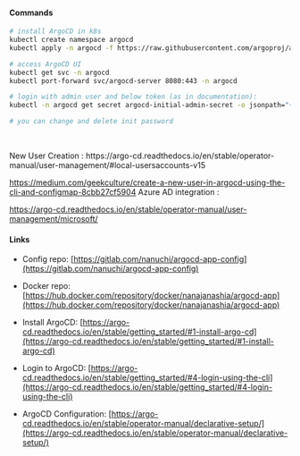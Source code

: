 #### Commands


```bash
# install ArgoCD in k8s
kubectl create namespace argocd
kubectl apply -n argocd -f https://raw.githubusercontent.com/argoproj/argo-cd/stable/manifests/install.yaml

# access ArgoCD UI
kubectl get svc -n argocd
kubectl port-forward svc/argocd-server 8080:443 -n argocd

# login with admin user and below token (as in documentation):
kubectl -n argocd get secret argocd-initial-admin-secret -o jsonpath="{.data.password}" | base64 --decode && echo

# you can change and delete init password

```
</br>

<p>
New User Creation : https://argo-cd.readthedocs.io/en/stable/operator-manual/user-management/#local-usersaccounts-v15

https://medium.com/geekculture/create-a-new-user-in-argocd-using-the-cli-and-configmap-8cbb27cf5904
Azure AD integration :

https://argo-cd.readthedocs.io/en/stable/operator-manual/user-management/microsoft/
<p>


#### Links

* Config repo: [https://gitlab.com/nanuchi/argocd-app-config](https://gitlab.com/nanuchi/argocd-app-config)

* Docker repo: [https://hub.docker.com/repository/docker/nanajanashia/argocd-app](https://hub.docker.com/repository/docker/nanajanashia/argocd-app)

* Install ArgoCD: [https://argo-cd.readthedocs.io/en/stable/getting_started/#1-install-argo-cd](https://argo-cd.readthedocs.io/en/stable/getting_started/#1-install-argo-cd)

* Login to ArgoCD: [https://argo-cd.readthedocs.io/en/stable/getting_started/#4-login-using-the-cli](https://argo-cd.readthedocs.io/en/stable/getting_started/#4-login-using-the-cli)

* ArgoCD Configuration: [https://argo-cd.readthedocs.io/en/stable/operator-manual/declarative-setup/](https://argo-cd.readthedocs.io/en/stable/operator-manual/declarative-setup/)

